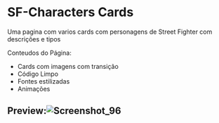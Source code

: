 # SF-Characters Cards  

Uma pagina com varios cards com personagens de Street Fighter com descrições e tipos

Conteudos do Página:

- Cards com imagens com transição
- Código Limpo
- Fontes estilizadas
- Animações

## Preview:![Screenshot_96](https://github.com/user-attachments/assets/25746b80-0bba-4d8a-bbda-a3256d991431)
